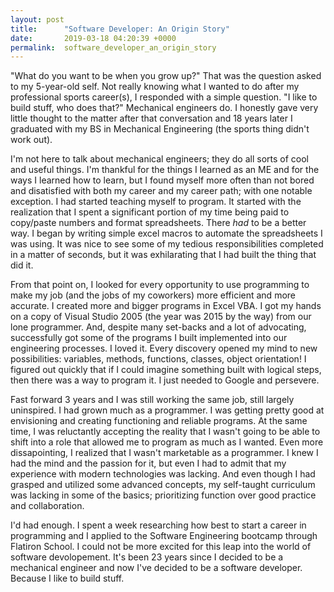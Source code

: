 ```yaml
---
layout: post
title:      "Software Developer: An Origin Story"
date:       2019-03-18 04:20:39 +0000
permalink:  software_developer_an_origin_story
---
```



"What do you want to be when you grow up?" That was the question asked to my 5-year-old self. Not really knowing what I wanted to do after my professional sports career(s), I responded with a simple question. "I like to build stuff, who does that?" Mechanical engineers do. I honestly gave very little thought to the matter after that conversation and 18 years later I graduated with my BS in Mechanical Engineering (the sports thing didn't work out). 

I'm not here to talk about mechanical engineers; they do all sorts of cool and useful things. I'm thankful for the things I learned as an ME and for the ways I learned how to learn, but I found myself more often than not bored and disatisfied with both my career and my career path; with one notable exception. I had started teaching myself to program. It started with the realization that I spent a significant portion of my time being paid to copy/paste numbers and format spreadsheets. There *had* to be a better way. I began by writing simple excel macros to automate the spreadsheets I was using. It was nice to see some of my tedious responsibilities completed in a matter of seconds, but it was exhilarating that I had built the thing that did it. 

From that point on, I looked for every opportunity to use programming to make my job (and the jobs of my coworkers) more efficient and more accurate. I created more and bigger programs in Excel VBA. I got my hands on a copy of Visual Studio 2005 (the year was 2015 by the way) from our lone programmer. And, despite many set-backs and a lot of advocating, successfully got some of the programs I built implemented into our engineering processes. I loved it. Every discovery opened my mind to new possibilities: variables, methods, functions, classes, object orientation! I figured out quickly that if I could imagine something built with logical steps, then there was a way to program it. I just needed to Google and persevere. 

Fast forward 3 years and I was still working the same job, still largely uninspired. I had grown much as a programmer. I was getting pretty good at envisioning and creating functioning and reliable programs. At the same time, I was reluctantly accepting the reality that I wasn't going to be able to shift into a role that allowed me to program as much as I wanted. Even more dissapointing, I realized that I wasn't marketable as a programmer. I knew I had the mind and the passion for it, but even I had to admit that my experience with modern technologies was lacking. And even though I had grasped and utilized some advanced concepts, my self-taught curriculum was lacking in some of the basics; prioritizing function over good practice and collaboration. 

I'd had enough. I spent a week researching how best to start a career in programming and I applied to the Software Engineering bootcamp through Flatiron School. I could not be more excited for this leap into the world of software devolopement. It's been 23 years since I decided to be a mechanical engineer and now I've decided to be a software developer. Because I like to build stuff.


